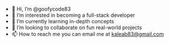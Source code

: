 - 👋 Hi, I’m @goofycode83
- 👀 I’m interested in becoming a full-stack developer
- 🌱 I’m currently learning in-depth concepts
- 💞️ I’m looking to collaborate on fun real-world projects
- 📫 How to reach me you can email me at kaleab83@gmail.com

<!---
goofycode83/goofycode83 is a ✨ special ✨ repository because its `README.md` (this file) appears on your GitHub profile.
You can click the Preview link to take a look at your changes.
--->
